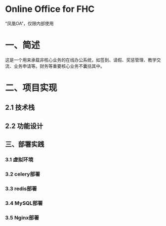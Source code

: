 # Online Office for FHC

“凤凰OA”，仅限内部使用

# 一、简述

这是一个用来承载非核心业务的在线办公系统，如签到、请假、奖惩管理、教学交流、业务申请等。财务等重要核心业务不囊括其中。

# 二、项目实现

## 2.1 技术栈



## 2.2 功能设计



## 三、部署实践

### 3.1 虚拟环境



### 3.2 celery部署





### 3.3 redis部署





### 3.4 MySQL部署





### 3.5 Nginx部署

